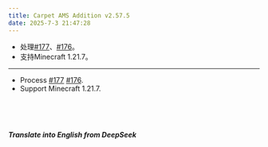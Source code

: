 ```yaml
---
title: Carpet AMS Addition v2.57.5
date: 2025-7-3 21:47:28 
---
```



- 处理[#177](https://github.com/Minecraft-AMS/Carpet-AMS-Addition/issues/177)、[#176](https://github.com/Minecraft-AMS/Carpet-AMS-Addition/issues/176)。
- 支持Minecraft 1.21.7。 



---


- Process [#177](https://github.com/Minecraft-AMS/Carpet-AMS-Addition/issues/177) [#176](https://github.com/Minecraft-AMS/Carpet-AMS-Addition/issues/176).
- Support Minecraft 1.21.7.


&emsp;

&emsp;

***Translate into English from DeepSeek***

